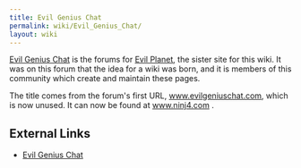 ```yaml
---
title: Evil Genius Chat
permalink: wiki/Evil_Genius_Chat/
layout: wiki
---
```


[Evil Genius Chat](http://www.n1nj4.com) is the forums for [Evil
Planet](http://www.evilplanet.com), the sister site for this wiki. It
was on this forum that the idea for a wiki was born, and it is members
of this community which create and maintain these pages.

The title comes from the forum's first URL, www.evilgeniuschat.com,
which is now unused. It can now be found at www.ninj4.com .

External Links
--------------

-   [Evil Genius Chat](http://www.n1nj4.com)
